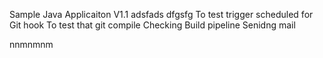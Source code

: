 
Sample Java Applicaiton V1.1
adsfads
dfgsfg
To test trigger scheduled for Git hook
To test that git compile
Checking Build pipeline
Senidng mail

nnmnmnm
